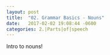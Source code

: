 ```yaml
---
layout: post
title:  "02. Grammar Basics - Nouns"
date:   2017-02-02 19:08:44 -0600
categories: 2.|Parts|of|speech
---
```


Intro to <span data-tooltip class="has-tip top" title="名詞">nouns!
